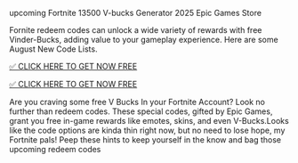 upcoming Fortnite 13500 V-bucks Generator 2025 Epic Games Store


Fornite redeem codes can unlock a wide variety of rewards with free Vinder-Bucks, adding value to your gameplay experience. Here are some August New Code Lists.  



[✅ CLICK HERE TO GET NOW FREE](https://appbitly.com/Fortnite-V-Bucks-2025)



[✅ CLICK HERE TO GET NOW FREE](https://appbitly.com/Fortnite-V-Bucks-2025)



   Are you craving some free V Bucks In your Fortnite Account? Look no further than redeem codes. These special codes, gifted by Epic Games, grant you free in-game rewards like emotes, skins, and even V-Bucks.Looks like the code options are kinda thin right now, but no need to lose hope, my Fortnite pals! Peep these hints to keep yourself in the know and bag those upcoming redeem codes




